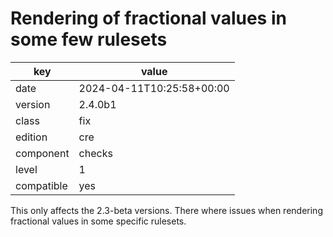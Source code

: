 [//]: # (werk v2)
# Rendering of fractional values in some few rulesets

key        | value
---------- | ---
date       | 2024-04-11T10:25:58+00:00
version    | 2.4.0b1
class      | fix
edition    | cre
component  | checks
level      | 1
compatible | yes

This only affects the 2.3-beta versions.
There where issues when rendering fractional values in some specific rulesets.
